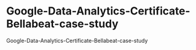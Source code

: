 # Google-Data-Analytics-Certificate-Bellabeat-case-study
Google-Data-Analytics-Certificate-Bellabeat-case-study
